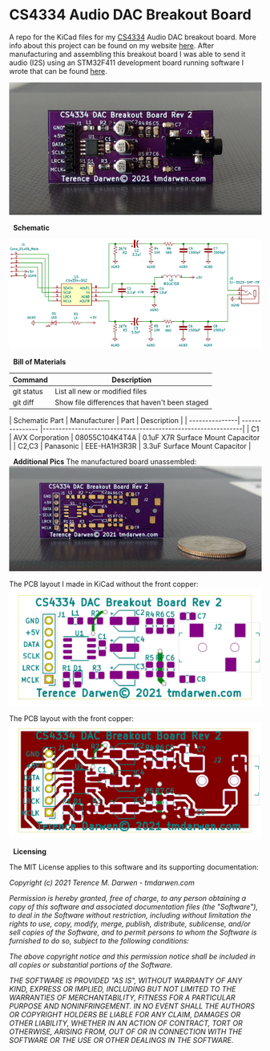 CS4334 Audio DAC Breakout Board
===============================

A repo for the KiCad files for my [CS4334](https://www.cirrus.com/products/cs4334-35-38-39/) Audio DAC breakout board.  More info about this project can be found on my website [here](https://tmdarwen.com/latest/creating-an-audio-dac-breakout-board).  After manufacturing and assembling this breakout board I was able to send it audio (I2S) using an STM32F411 development board running software I wrote that can be found [here](https://github.com/tmdarwen/STM32/tree/master/STM32F411/OnboardAudioOutput).

![CS4334 Audio DAC Breakout Board Assembled](Pics/CS4334Rev2.png)

 
**Schematic**

![CS4334 Audio DAC Breakout Board Schematic](Pics/CS4334Rev2Schematic.png)

 
**Bill of Materials**

| Command | Description |
| --- | --- |
| git status | List all new or modified files |
| git diff | Show file differences that haven't been staged |

| Schematic Part | Manufacturer    | Part              | Description                              |
| ---------------| --------------- |--------------------------------------------------------------|
| C1             | AVX Corporation | 08055C104K4T4A    | 0.1uF X7R Surface Mount Capacitor        |
| C2,C3          | Panasonic       | EEE-HA1H3R3R      | 3.3uF Surface Mount Capacitor            |

<!--
| C4,            | Panasonic       | EEE-HD1C100AR     | 10uF Surface Mount Capacitor             |
| C5,C6,C7,C8    | Panasonic       | CC0805KRX7R0BB152 | 1500pF Surface Mount Capacitor           |
| D1             | Yageo           | LG R971-KN-1      | Surface Mount Green LED                  |
| J1             | N/A             | N/A               | 6 Male Header Pins                       |
| J2             | CUI Devices     | CP-3523SJCT-ND    | 3.5mm Stereo Audio Jack                  |
| L1             | Taiyo Yudens    | FBMH2012HM121-T   | 120 Ohms @ 100 MHz Ferrite Bead Inductor |
| R1             | Yageo           | YAG2328CT-NDD     | 1K Surface Mount Resistor                |
| R2,R3          | Yageo           | RT0805DRE07267KL  | 267K Surface Mount Resistor              |
| R4,R5          | Yageo           | AC0805FR-0710KL   | 10K Surface Mount Resistor               |
| R6,R7          | Yageo           | AC0805JR-07560RL  | 560 Surface Mount Resistor               |
| U1             | Cirrus Logic    | CS4334-DSZ        | 16 Bit Stereo Audio DAC                  |
-->


 
**Additional Pics**
The manufactured board unassembled:
![CS4334 Audio DAC Breakout Board Unassembled](Pics/CS4334Rev2PCBOnly.png)

The PCB layout I made in KiCad without the front copper:
![CS4334 Audio DAC Breakout Board Unassembled](Pics/CS4334Rev2PCBLayout.png)

The PCB layout with the front copper:
![CS4334 Audio DAC Breakout Board Unassembled](Pics/CS4334Rev2PCBLayoutWithFrontCopper.png)

 
**Licensing**

The MIT License applies to this software and its supporting documentation:

*Copyright (c) 2021 Terence M. Darwen - tmdarwen.com*

*Permission is hereby granted, free of charge, to any person obtaining a copy of
this software and associated documentation files (the "Software"), to deal in
the Software without restriction, including without limitation the rights to
use, copy, modify, merge, publish, distribute, sublicense, and/or sell copies of
the Software, and to permit persons to whom the Software is furnished to do so,
subject to the following conditions:*

*The above copyright notice and this permission notice shall be included in all
copies or substantial portions of the Software.*

*THE SOFTWARE IS PROVIDED "AS IS", WITHOUT WARRANTY OF ANY KIND, EXPRESS OR
IMPLIED, INCLUDING BUT NOT LIMITED TO THE WARRANTIES OF MERCHANTABILITY, FITNESS
FOR A PARTICULAR PURPOSE AND NONINFRINGEMENT. IN NO EVENT SHALL THE AUTHORS OR
COPYRIGHT HOLDERS BE LIABLE FOR ANY CLAIM, DAMAGES OR OTHER LIABILITY, WHETHER
IN AN ACTION OF CONTRACT, TORT OR OTHERWISE, ARISING FROM, OUT OF OR IN
CONNECTION WITH THE SOFTWARE OR THE USE OR OTHER DEALINGS IN THE SOFTWARE.*
